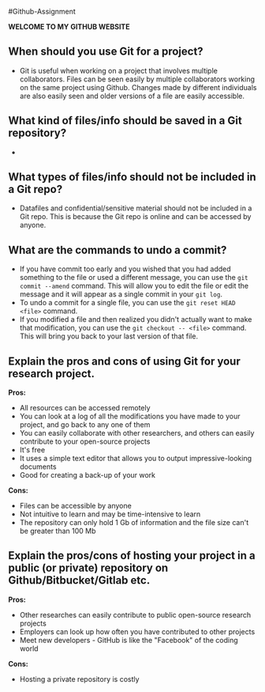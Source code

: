 #Github-Assignment

**WELCOME TO MY GITHUB WEBSITE**

## When should you use Git for a project?

* Git is useful when working on a project that involves multiple collaborators. Files can be seen easily by multiple collaborators working on the same project using Github. Changes made by different individuals are also easily seen and older versions of a file are easily accessible.

## What kind of files/info should be saved in a Git repository? 

* 

## What types of files/info should not be included in a Git repo?

* Datafiles and confidential/sensitive material should not be included in a Git repo. This is because the Git repo is online and can be accessed by anyone. 

## What are the commands to undo a commit?

* If you have commit too early and you wished that you had added something to the file or used a different message, you can use the `git commit --amend` command. This will allow you to edit the file or edit the message and it will appear as a single commit in your `git log`.
* To undo a commit for a single file, you can use the `git reset HEAD <file>` command. 
* If you modified a file and then realized you didn't actually want to make that modification, you can use the `git checkout -- <file>` command. This will bring you back to your last version of that file.

## Explain the pros and cons of using Git for your research project.

**Pros:**

* All resources can be accessed remotely
* You can look at a log of all the modifications you have made to your project, and go back to any one of them
* You can easily collaborate with other researchers, and others can easily contribute to your open-source projects
* It's free
* It uses a simple text editor that allows you to output impressive-looking documents
* Good for creating a back-up of your work

**Cons:**

* Files can be accessible by anyone
* Not intuitive to learn and may be time-intensive to learn
* The repository can only hold 1 Gb of information and the file size can't be greater than 100 Mb

## Explain the pros/cons of hosting your project in a public (or private) repository on Github/Bitbucket/Gitlab etc.

**Pros:**

* Other researches can easily contribute to public open-source research projects
* Employers can look up how often you have contributed to other projects
* Meet new developers - GitHub is like the "Facebook" of the coding world

**Cons:**

* Hosting a private repository is costly
